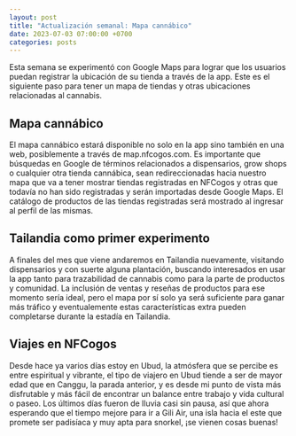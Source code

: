 ```yaml
---
layout: post
title: "Actualización semanal: Mapa cannábico"
date: 2023-07-03 07:00:00 +0700
categories: posts
---
```


Esta semana se experimentó con Google Maps para lograr que los usuarios puedan registrar la ubicación de su tienda a través de la app. Este es el siguiente paso para tener un mapa de tiendas y otras ubicaciones relacionadas al cannabis.

## Mapa cannábico

El mapa cannábico estará disponible no solo en la app sino también en una web, posiblemente a través de map.nfcogos.com. Es importante que búsquedas en Google de términos relacionados a dispensarios, grow shops o cualquier otra tienda cannábica, sean redireccionadas hacia nuestro mapa que va a tener mostrar tiendas registradas en NFCogos y otras que todavía no han sido registradas y serán importadas desde Google Maps. El catálogo de productos de las tiendas registradas será mostrado al ingresar al perfil de las mismas.

## Tailandia como primer experimento

A finales del mes que viene andaremos en Tailandia nuevamente, visitando dispensarios y con suerte alguna plantación, buscando interesados en usar la app tanto para trazabilidad de cannabis como para la parte de productos y comunidad. La inclusión de ventas y reseñas de productos para ese momento sería ideal, pero el mapa por sí solo ya será suficiente para ganar más tráfico y eventualemente estas características extra pueden completarse durante la estadía en Tailandia.

## Viajes en NFCogos

Desde hace ya varios días estoy en Ubud, la atmósfera que se percibe es entre espiritual y vibrante, el tipo de viajero en Ubud tiende a ser de mayor edad que en Canggu, la parada anterior, y es desde mi punto de vista más disfrutable y más fácil de encontrar un balance entre trabajo y vida cultural o paseo. Los últimos días fueron de lluvia casi sin pausa, así que ahora esperando que el tiempo mejore para ir a Gili Air, una isla hacia el este que promete ser padisíaca y muy apta para snorkel, ¡se vienen cosas buenas!
